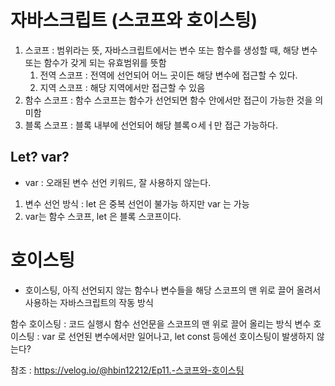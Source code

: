 # 자바스크립트 (스코프와 호이스팅)


1. 스코프 : 범위라는 뜻, 자바스크립트에서는 변수 또는 함수를 생성할 때, 해당 변수 또는 함수가 갖게 되는 유효범위를 뜻함
   1. 전역 스코프 : 전역에 선언되어 어느 곳이든 해당 변수에 접근할 수 있다.
   2. 지역 스코프 : 해당 지역에서만 접근할 수 있음
2. 함수 스코프 : 함수 스코프는 함수가 선언되면 함수 안에서만 접근이 가능한 것을 의미함
3. 블록 스코프 : 블록 내부에 선언되어 해당 블록ㅇ세ㅓ만 접근 가능하다.

## Let? var?

- var : 오래된 변수 선언 키워드, 잘 사용하지 않는다.

1. 변수 선언 방식 : let 은 중복 선언이 불가능 하지만 var 는 가능 
2. var는 함수 스코프, let 은 블록 스코프이다.


# 호이스팅
- 호이스팅, 아직 선언되지 않는 함수나 변수들을 해당 스코프의 맨 위로 끌어 올려서 사용하는 자바스크립트의 작동 방식

함수 호이스팅 : 코드 실행시 함수 선언문을 스코프의 맨 위로 끌어 올리는 방식
변수 호이스팅 : var 로 선언된 변수에서만 일어나고, let const 등에선 호이스팅이 발생하지 않는다?


참조 : https://velog.io/@hbin12212/Ep11.-스코프와-호이스팅 
